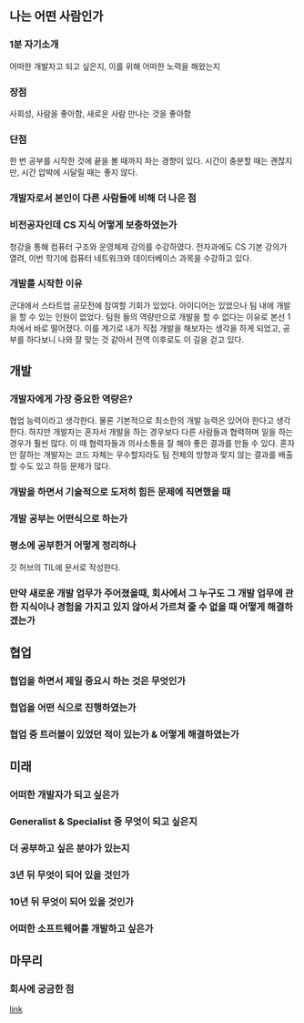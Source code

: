 
## 나는 어떤 사람인가

### 1분 자기소개

어떠한 개발자고 되고 싶은지, 이를 위해 어떠한 노력을 해왔는지

### 장점

사회성, 사람을 좋아함, 새로운 사람 만나는 것을 좋아함

### 단점

한 번 공부를 시작한 것에  끝을 볼 때까지 파는 경향이 있다. 시간이 충분할 때는 괜찮지만, 시간 압박에 시달릴 때는 좋지 않다.

### 개발자로서 본인이 다른 사람들에 비해 더 나은 점

### 비전공자인데 CS 지식 어떻게 보충하였는가

청강을 통해 컴퓨터 구조와 운영체제 강의를 수강하였다. 전자과에도 CS 기본 강의가 열려, 이번 학기에  컴퓨터 네트워크와 데이터베이스 과목을 수강하고 있다.

### 개발를 시작한 이유

군대에서 스타트업 공모전에 참여할 기회가 있었다. 아이디어는 있었으나 팀 내에 개발을 할 수 있는 인원이 없었다. 팀원 들의 역량만으로 개발을 할 수 없다는 이유로 본선 1차에서 바로 떨어졌다. 이를 계기로 내가 직접 개발을 해보자는 생각을 하게 되었고, 공부를 하다보니 나와 잘 맞는 것 같아서 전역 이후로도 이 길을 걷고 있다.




## 개발

### 개발자에게 가장 중요한 역량은?

협업 능력이라고 생각한다. 물론 기본적으로 최소한의 개발 능력은 있어야 한다고 생각한다. 하지만 개발자는 혼자서 개발을 하는 경우보다 다른 사람들과 협력하며 일을 하는 경우가 훨씬 많다. 이 때 협력자들과 의사소통을 잘 해야 좋은 결과를 만들 수 있다. 혼자만 잘하는 개발자는 코드 자체는 우수할지라도 팀 전체의 방향과 맞지 않는 결과를 배출할 수도 있고 하등 문제가 많다.

### 개발을 하면서 기술적으로 도저히 힘든 문제에 직면했을 때

### 개발 공부는 어떤식으로 하는가

### 평소에 공부한거 어떻게 정리하나

깃 허브의 TIL에 문서로 작성한다.

### 만약 새로운 개발 업무가 주어졌을때, 회사에서 그 누구도 그 개발 업무에 관한 지식이나 경험을 가지고 있지 않아서 가르쳐 줄 수 없을 때 어떻게 해결하겠는가



## 협업

### 협업을 하면서 제일 중요시 하는 것은 무엇인가

### 협업을 어떤 식으로 진행하였는가

### 협업 중 트러블이 있었던 적이 있는가 & 어떻게 해결하였는가



## 미래

### 어떠한 개발자가 되고 싶은가

### Generalist & Specialist 중 무엇이 되고 싶은지

### 더 공부하고 싶은 분야가 있는지

### 3년 뒤 무엇이 되어 있을 것인가

### 10년 뒤 무엇이 되어 있을 것인가

### 어떠한 소프트웨어를 개발하고 싶은가



## 마무리

### 회사에 궁금한 점
[link](https://github.com/JaeYeopHan/Interview_Question_for_Beginner/tree/master/Reverse_Interview)



